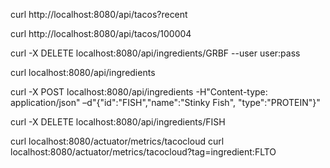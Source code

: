 curl http://localhost:8080/api/tacos?recent

curl http://localhost:8080/api/tacos/100004

curl -X DELETE localhost:8080/api/ingredients/GRBF --user user:pass

curl localhost:8080/api/ingredients

curl -X POST localhost:8080/api/ingredients -H"Content-type: application/json" –d"{\"id\":\"FISH\",\"name\":\"Stinky Fish\", \"type\":\"PROTEIN\"}"

curl -X DELETE localhost:8080/api/ingredients/FISH



curl localhost:8080/actuator/metrics/tacocloud
curl localhost:8080/actuator/metrics/tacocloud?tag=ingredient:FLTO